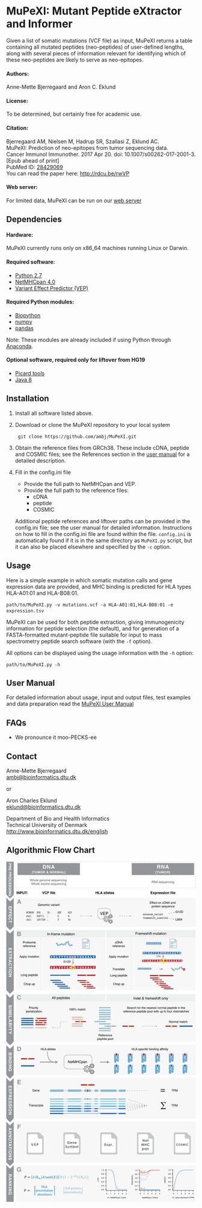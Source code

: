 # MuPeXI: Mutant Peptide eXtractor and Informer #

Given a list of somatic mutations (VCF file) as input, MuPeXI returns a table containing
all mutated peptides (neo-peptides) of user-defined lengths, along with several pieces
of information relevant for identifying which of these neo-peptides are likely to serve as
neo-epitopes. 

#### Authors: 
Anne-Mette Bjerregaard and Aron C. Eklund 

#### License: 
To be determined, but certainly free for academic use.

#### Citation:
Bjerregaard AM, Nielsen M, Hadrup SR, Szallasi Z, Eklund AC.  
MuPeXI: Prediction of neo-epitopes from tumor sequencing data.  
Cancer Immunol Immunother. 2017 Apr 20. doi: 10.1007/s00262-017-2001-3. [Epub ahead of print]  
PubMed ID: [28429069](https://www.ncbi.nlm.nih.gov/pubmed/28429069)  
You can read the paper here: http://rdcu.be/rwVP

#### Web server:
For limited data, MuPeXI can be run on our
[web server](http://www.cbs.dtu.dk/services/MuPeXI/)


## Dependencies

#### Hardware:
MuPeXI currently runs only on x86_64 machines running Linux or Darwin.

#### Required software:
* [Python 2.7](https://www.python.org/download/releases/2.7/)
* [NetMHCpan 4.0](http://www.cbs.dtu.dk/cgi-bin/nph-sw_request?netMHCpan)
* [Variant Effect Predictor (VEP)](http://www.ensembl.org/info/docs/tools/vep/index.html) 

#### Required Python modules:
* [Biopython](http://biopython.org/wiki/Download)
* [numpy](http://www.numpy.org/)
* [pandas](http://pandas.pydata.org/)

Note: These modules are already included if using Python through
[Anaconda](https://www.continuum.io/downloads).

#### Optional software, required only for liftover from HG19
* [Picard tools](https://broadinstitute.github.io/picard/)
* [Java 8](https://java.com/en/download/help/linux_x64rpm_install.xml)


## Installation  

1. Install all software listed above.

2. Download or clone the MuPeXI repository to your local system

        git clone https://github.com/ambj/MuPeXI.git

3. Obtain the reference files from GRCh38. These include cDNA, peptide and COSMIC
files; see the References section in the [user manual](/doc/MuPeXI_User_Manual.md)
for a detailed description.

4. Fill in the config.ini file  
    * Provide the full path to NetMHCpan and VEP.
    * Provide the full path to the reference files:
        - cDNA
        - peptide
        - COSMIC

   Additional peptide references and liftover paths can be provided in the config.ini
   file; see the user manual for detailed information. Instructions on how to fill in 
   the config.ini file are found within the file. `config.ini` is automatically found if 
   it is in the same directory as `MuPeXI.py` script, but it can also be placed elsewhere
   and specified by the `-c` option. 


## Usage  

Here is a simple example in which somatic mutation calls and gene expression data are
provided, and MHC binding is predicted for HLA types HLA-A01:01 and HLA-B08:01. 

    path/to/MuPeXI.py -v mutations.vcf -a HLA-A01:01,HLA-B08:01 -e expression.tsv

MuPeXI can be used for both peptide extraction, giving immunogenicity information for
peptide selection (the default), and for generation of a FASTA-formatted mutant-peptide
file suitable for input to mass spectrometry peptide search software (with the `-f` 
option). 

All options can be displayed using the usage information with the `-h` option:   

    path/to/MuPeXI.py -h


## User Manual 
For detailed information about usage, input and output files, test examples and data
preparation read the [MuPeXI User Manual](/doc/MuPeXI_User_Manual.md)


## FAQs

* We pronounce it moo-PECKS-ee


## Contact   

Anne-Mette Bjerregaard  
ambj@bioinformatics.dtu.dk

or 

Aron Charles Eklund  
eklund@bioinformatics.dtu.dk


Department of Bio and Health Informatics  
Technical University of Denmark  
http://www.bioinformatics.dtu.dk/english


## Algorithmic Flow Chart  

![](/doc/Mupexi_flow_chart.png)

